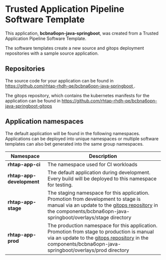 # Trusted Application Pipeline Software Template

This application, **bcbna6opn-java-springboot**, was created from a Trusted Application Pipeline Software Template.

The software templates create a new source and gitops deployment repositories with a sample source application. 

## Repositories

The source code for your application can be found in [https://github.com/rhtap-rhdh-qe/bcbna6opn-java-springboot ](https://github.com/rhtap-rhdh-qe/bcbna6opn-java-springboot ).
 
The gitops repository, which contains the kubernetes manifests for the application can be found in 
[https://github.com/rhtap-rhdh-qe/bcbna6opn-java-springboot-gitops ](https://github.com/rhtap-rhdh-qe/bcbna6opn-java-springboot-gitops ) 

## Application namespaces 

The default application will be found in the following namespaces. Applications can be deployed into unique namespaces or multiple software templates can also bet generated into the same group namespaces.  

|  Namespace   |  Description   |  
| -------- | -------- |
| **rhtap-app-ci** | The namespace used for CI workloads |
| **rhtap-app-development** | The default application during development. Every build will be deployed to this namespace for testing. |
| **rhtap-app-stage** | The staging namespace for this application. Promotion from development to stage is manual via an update to the [gitops repository](https://github.com/rhtap-rhdh-qe/bcbna6opn-java-springboot-gitops ) in the components/bcbna6opn-java-springboot/overlays/stage directory |
| **rhtap-app-prod** | The production namespace for this application. Promotion from stage to production is manual via an update to the [gitops repository](https://github.com/rhtap-rhdh-qe/bcbna6opn-java-springboot-gitops ) in the components/bcbna6opn-java-springboot/overlays/prod directory |